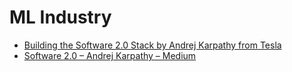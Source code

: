 # ML Industry

* [Building the Software 2.0 Stack by Andrej Karpathy from Tesla](https://www.figure-eight.com/building-the-software-2-0-stack-by-andrej-karpathy-from-tesla/)
* [Software 2.0 – Andrej Karpathy – Medium](https://medium.com/@karpathy/software-2-0-a64152b37c35)

